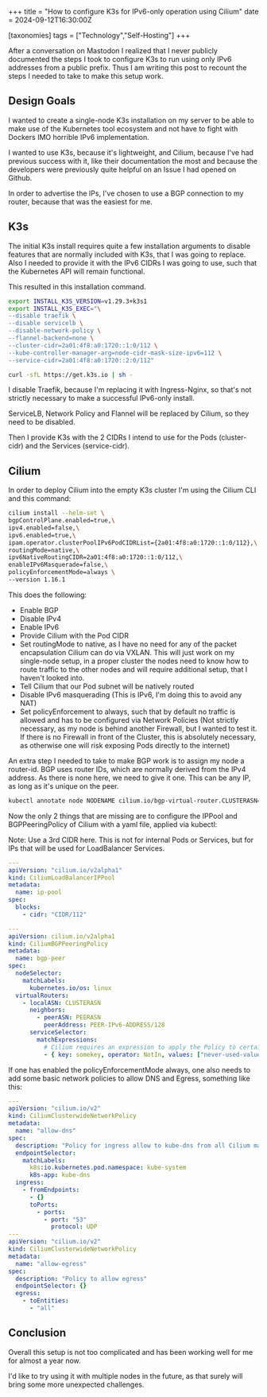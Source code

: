 +++
title = "How to configure K3s for IPv6-only operation using Cilium"
date = 2024-09-12T16:30:00Z

[taxonomies]
tags = ["Technology","Self-Hosting"]
+++

After a conversation on Mastodon I realized that I never publicly documented the steps I took to configure K3s to run using only IPv6 addresses from a public prefix.
Thus I am writing this post to recount the steps I needed to take to make this setup work.

## Design Goals

I wanted to create a single-node K3s installation on my server to be able to make use of the Kubernetes tool ecosystem and not have to fight with Dockers IMO horrible IPv6 implementation.

I wanted to use K3s, because it's lightweight, and Cilium, because I've had previous success with it, like their documentation the most and because the developers were previously quite helpful on an Issue I had opened on Github.

In order to advertise the IPs, I've chosen to use a BGP connection to my router, because that was the easiest for me.

## K3s

The initial K3s install requires quite a few installation arguments to disable features that are normally included with K3s, that I was going to replace.
Also I needed to provide it with the IPv6 CIDRs I was going to use, such that the Kubernetes API will remain functional.

This resulted in this installation command.

```bash
export INSTALL_K3S_VERSION=v1.29.3+k3s1
export INSTALL_K3S_EXEC="\
--disable traefik \
--disable servicelb \
--disable-network-policy \
--flannel-backend=none \
--cluster-cidr=2a01:4f8:a0:1720::1:0/112 \
--kube-controller-manager-arg=node-cidr-mask-size-ipv6=112 \
--service-cidr=2a01:4f8:a0:1720::2:0/112"

curl -sfL https://get.k3s.io | sh -
```

I disable Traefik, because I'm replacing it with Ingress-Nginx, so that's not strictly necessary to make a successful IPv6-only install.

ServiceLB, Network Policy and Flannel will be replaced by Cilium, so they need to be disabled.

Then I provide K3s with the 2 CIDRs I intend to use for the Pods (cluster-cidr) and the Services (service-cidr).

## Cilium

In order to deploy Cilium into the empty K3s cluster I'm using the Cilium CLI and this command:

```sh
cilium install --helm-set \
bgpControlPlane.enabled=true,\
ipv4.enabled=false,\
ipv6.enabled=true,\
ipam.operator.clusterPoolIPv6PodCIDRList={2a01:4f8:a0:1720::1:0/112},\
routingMode=native,\
ipv6NativeRoutingCIDR=2a01:4f8:a0:1720::1:0/112,\
enableIPv6Masquerade=false,\
policyEnforcementMode=always \
--version 1.16.1
```

This does the following:

- Enable BGP
- Disable IPv4
- Enable IPv6
- Provide Cilium with the Pod CIDR
- Set routingMode to native, as I have no need for any of the packet encapsulation Cilium can do via VXLAN. This will just work on my single-node setup, in a proper cluster the nodes need to know how to route traffic to the other nodes and will require additional setup, that I haven't looked into.
- Tell Cilium that our Pod subnet will be natively routed
- Disable IPv6 masquerading (This is IPv6, I'm doing this to avoid any NAT)
- Set policyEnforcement to always, such that by default no traffic is allowed and has to be configured via Network Policies (Not strictly necessary, as my node is behind another Firewall, but I wanted to test it. If there is no Firewall in front of the Cluster, this is absolutely necessary, as otherwise one will risk exposing Pods directly to the internet)

An extra step I needed to take to make BGP work is to assign my node a router-id.
BGP uses router IDs, which are normally derived from the IPv4 address.
As there is none here, we need to give it one.
This can be any IP, as long as it's unique on the peer.

```sh
kubectl annotate node NODENAME cilium.io/bgp-virtual-router.CLUSTERASN="router-id=X.X.X.X"
```

Now the only 2 things that are missing are to configure the IPPool and BGPPeeringPolicy of Cilium with a yaml file, applied via kubectl:

Note: Use a 3rd CIDR here. This is not for internal Pods or Services, but for IPs that will be used for LoadBalancer Services.

```yaml
---
apiVersion: "cilium.io/v2alpha1"
kind: CiliumLoadBalancerIPPool
metadata:
  name: ip-pool
spec:
  blocks:
    - cidr: "CIDR/112"
```

```yaml
---
apiVersion: cilium.io/v2alpha1
kind: CiliumBGPPeeringPolicy
metadata:
  name: bgp-peer
spec:
  nodeSelector:
    matchLabels:
      kubernetes.io/os: linux
  virtualRouters:
    - localASN: CLUSTERASN
      neighbors:
        - peerASN: PEERASN
          peerAddress: PEER-IPv6-ADDRESS/128
      serviceSelector:
        matchExpressions:
          # Cilium requires an expression to apply the Policy to certain nodes. This is set in order to apply it to all nodes.
          - { key: somekey, operator: NotIn, values: ["never-used-value"] }
```

If one has enabled the policyEnforcementMode always, one also needs to add some basic network policies to allow DNS and Egress, something like this:

```yaml
---
apiVersion: "cilium.io/v2"
kind: CiliumClusterwideNetworkPolicy
metadata:
  name: "allow-dns"
spec:
  description: "Policy for ingress allow to kube-dns from all Cilium managed endpoints in the cluster"
  endpointSelector:
    matchLabels:
      k8s:io.kubernetes.pod.namespace: kube-system
      k8s-app: kube-dns
  ingress:
    - fromEndpoints:
      - {}
      toPorts:
        - ports:
          - port: "53"
            protocol: UDP
---
apiVersion: "cilium.io/v2"
kind: CiliumClusterwideNetworkPolicy
metadata:
  name: "allow-egress"
spec:
  description: "Policy to allow egress"
  endpointSelector: {}
  egress:
    - toEntities:
      - "all"
```

## Conclusion

Overall this setup is not too complicated and has been working well for me for almost a year now.

I'd like to try using it with multiple nodes in the future, as that surely will bring some more unexpected challenges.
